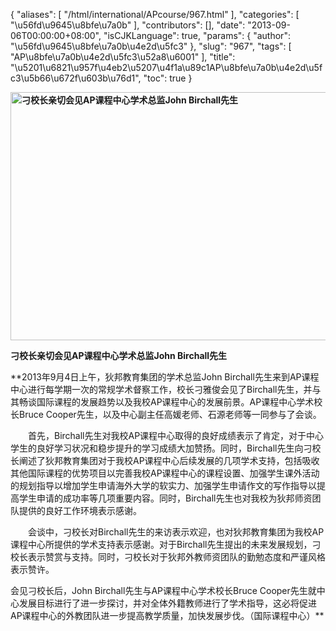 {
    "aliases": [
        "/html/international/APcourse/967.html"
    ],
    "categories": [
        "\u56fd\u9645\u8bfe\u7a0b"
    ],
    "contributors": [],
    "date": "2013-09-06T00:00:00+08:00",
    "isCJKLanguage": true,
    "params": {
        "author": "\u56fd\u9645\u8bfe\u7a0b\u4e2d\u5fc3"
    },
    "slug": "967",
    "tags": [
        "AP\u8bfe\u7a0b\u4e2d\u5fc3\u52a8\u6001"
    ],
    "title": "\u5201\u6821\u957f\u4eb2\u5207\u4f1a\u89c1AP\u8bfe\u7a0b\u4e2d\u5fc3\u5b66\u672f\u603b\u76d1",
    "toc": true
}

**<img
    src="https://cdn.tfls.online/mirror/full/9bc76f26d94be13475e480cee253df84fabb03f2.jpg"
    style="display:block;margin-left:auto;margin-right:auto;"
    decoding="async"
    fetchpriority="auto"
    loading="lazy"
    alt="刁校长亲切会见AP课程中心学术总监John Birchall先生"
    title="刁校长亲切会见AP课程中心学术总监John Birchall先生"
    height="397"
    width="600"
/>**




**刁校长亲切会见AP课程中心学术总监John Birchall先生**




**2013年9月4日上午，狄邦教育集团的学术总监John Birchall先生来到AP课程中心进行每学期一次的常规学术督察工作，校长刁雅俊会见了Birchall先生，并与其畅谈国际课程的发展趋势以及我校AP课程中心的发展前景。AP课程中心学术校长Bruce Cooper先生，以及中心副主任高媛老师、石源老师等一同参与了会谈。  

　　首先，Birchall先生对我校AP课程中心取得的良好成绩表示了肯定，对于中心学生的良好学习状况和稳步提升的学习成绩大加赞扬。同时，Birchall先生向刁校长阐述了狄邦教育集团对于我校AP课程中心后续发展的几项学术支持，包括吸收其他国际课程的优势项目以完善我校AP课程中心的课程设置、加强学生课外活动的规划指导以增加学生申请海外大学的软实力、加强学生申请作文的写作指导以提高学生申请的成功率等几项重要内容。同时，Birchall先生也对我校为狄邦师资团队提供的良好工作环境表示感谢。  

　　会谈中，刁校长对Birchall先生的来访表示欢迎，也对狄邦教育集团为我校AP课程中心所提供的学术支持表示感谢。对于Birchall先生提出的未来发展规划，刁校长表示赞赏与支持。同时，刁校长对于狄邦外教师资团队的勤勉态度和严谨风格表示赞许。  

会见刁校长后，John Birchall先生与AP课程中心学术校长Bruce Cooper先生就中心发展目标进行了进一步探讨，并对全体外籍教师进行了学术指导，这必将促进AP课程中心的外教团队进一步提高教学质量，加快发展步伐。（国际课程中心）**


